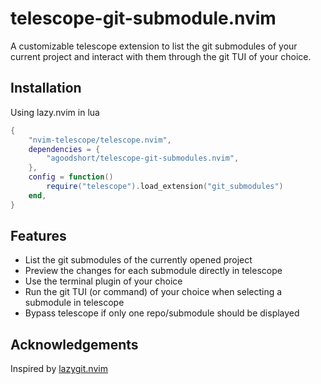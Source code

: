 # telescope-git-submodule.nvim

A customizable telescope extension to list the git submodules of your current project and interact with them through the git TUI of your choice.

## Installation

Using lazy.nvim in lua

```lua
{
    "nvim-telescope/telescope.nvim",
    dependencies = {
        "agoodshort/telescope-git-submodules.nvim",
    },
    config = function()
        require("telescope").load_extension("git_submodules")
    end,
}
```

## Features

- List the git submodules of the currently opened project
- Preview the changes for each submodule directly in telescope
- Use the terminal plugin of your choice
- Run the git TUI (or command) of your choice when selecting a submodule in telescope
- Bypass telescope if only one repo/submodule should be displayed

## Acknowledgements

Inspired by [lazygit.nvim](https://github.com/kdheepak/lazygit.nvim)
